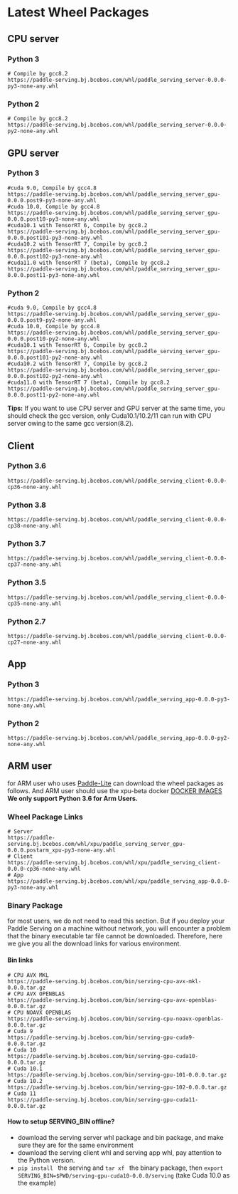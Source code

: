 # Latest Wheel Packages

## CPU server
### Python 3
```
# Compile by gcc8.2
https://paddle-serving.bj.bcebos.com/whl/paddle_serving_server-0.0.0-py3-none-any.whl
```

### Python 2
```
# Compile by gcc8.2
https://paddle-serving.bj.bcebos.com/whl/paddle_serving_server-0.0.0-py2-none-any.whl
```

## GPU server
### Python 3
```
#cuda 9.0, Compile by gcc4.8
https://paddle-serving.bj.bcebos.com/whl/paddle_serving_server_gpu-0.0.0.post9-py3-none-any.whl
#cuda 10.0, Compile by gcc4.8
https://paddle-serving.bj.bcebos.com/whl/paddle_serving_server_gpu-0.0.0.post10-py3-none-any.whl
#cuda10.1 with TensorRT 6, Compile by gcc8.2
https://paddle-serving.bj.bcebos.com/whl/paddle_serving_server_gpu-0.0.0.post101-py3-none-any.whl
#cuda10.2 with TensorRT 7, Compile by gcc8.2
https://paddle-serving.bj.bcebos.com/whl/paddle_serving_server_gpu-0.0.0.post102-py3-none-any.whl
#cuda11.0 with TensorRT 7 (beta), Compile by gcc8.2
https://paddle-serving.bj.bcebos.com/whl/paddle_serving_server_gpu-0.0.0.post11-py3-none-any.whl
```
### Python 2
```
#cuda 9.0, Compile by gcc4.8
https://paddle-serving.bj.bcebos.com/whl/paddle_serving_server_gpu-0.0.0.post9-py2-none-any.whl
#cuda 10.0, Compile by gcc4.8
https://paddle-serving.bj.bcebos.com/whl/paddle_serving_server_gpu-0.0.0.post10-py2-none-any.whl
#cuda10.1 with TensorRT 6, Compile by gcc8.2
https://paddle-serving.bj.bcebos.com/whl/paddle_serving_server_gpu-0.0.0.post101-py2-none-any.whl
#cuda10.2 with TensorRT 7, Compile by gcc8.2
https://paddle-serving.bj.bcebos.com/whl/paddle_serving_server_gpu-0.0.0.post102-py2-none-any.whl
#cuda11.0 with TensorRT 7 (beta), Compile by gcc8.2
https://paddle-serving.bj.bcebos.com/whl/paddle_serving_server_gpu-0.0.0.post11-py2-none-any.whl
```
**Tips:**  If you want to use CPU server and GPU server at the same time, you should check the gcc version,  only Cuda10.1/10.2/11 can run with CPU server owing to the same gcc version(8.2).

## Client

### Python 3.6
```
https://paddle-serving.bj.bcebos.com/whl/paddle_serving_client-0.0.0-cp36-none-any.whl
```
### Python 3.8
```
https://paddle-serving.bj.bcebos.com/whl/paddle_serving_client-0.0.0-cp38-none-any.whl
```
### Python 3.7
```
https://paddle-serving.bj.bcebos.com/whl/paddle_serving_client-0.0.0-cp37-none-any.whl
```
### Python 3.5
```
https://paddle-serving.bj.bcebos.com/whl/paddle_serving_client-0.0.0-cp35-none-any.whl
```
### Python 2.7
```
https://paddle-serving.bj.bcebos.com/whl/paddle_serving_client-0.0.0-cp27-none-any.whl
```


## App
### Python 3
```
https://paddle-serving.bj.bcebos.com/whl/paddle_serving_app-0.0.0-py3-none-any.whl
```

### Python 2
```
https://paddle-serving.bj.bcebos.com/whl/paddle_serving_app-0.0.0-py2-none-any.whl
```

## ARM user
for ARM user who uses [Paddle-Lite](https://github.com/PaddlePaddle/Paddle-Lite) can download the wheel packages as follows. And ARM user should use the xpu-beta docker [DOCKER IMAGES](./DOCKER_IMAGES.md) 
**We only support Python 3.6 for Arm Users.**

### Wheel Package Links
```
# Server 
https://paddle-serving.bj.bcebos.com/whl/xpu/paddle_serving_server_gpu-0.0.0.postarm_xpu-py3-none-any.whl
# Client
https://paddle-serving.bj.bcebos.com/whl/xpu/paddle_serving_client-0.0.0-cp36-none-any.whl 
# App
https://paddle-serving.bj.bcebos.com/whl/xpu/paddle_serving_app-0.0.0-py3-none-any.whl 
```


### Binary Package
for most users, we do not need to read this section. But if you deploy your Paddle Serving on a machine without network, you will encounter a problem that the binary executable tar file cannot be downloaded. Therefore, here we give you all the download links for various environment.

#### Bin links
```
# CPU AVX MKL
https://paddle-serving.bj.bcebos.com/bin/serving-cpu-avx-mkl-0.0.0.tar.gz
# CPU AVX OPENBLAS
https://paddle-serving.bj.bcebos.com/bin/serving-cpu-avx-openblas-0.0.0.tar.gz
# CPU NOAVX OPENBLAS
https://paddle-serving.bj.bcebos.com/bin/serving-cpu-noavx-openblas-0.0.0.tar.gz
# Cuda 9
https://paddle-serving.bj.bcebos.com/bin/serving-gpu-cuda9-0.0.0.tar.gz
# Cuda 10
https://paddle-serving.bj.bcebos.com/bin/serving-gpu-cuda10-0.0.0.tar.gz
# Cuda 10.1
https://paddle-serving.bj.bcebos.com/bin/serving-gpu-101-0.0.0.tar.gz
# Cuda 10.2
https://paddle-serving.bj.bcebos.com/bin/serving-gpu-102-0.0.0.tar.gz
# Cuda 11
https://paddle-serving.bj.bcebos.com/bin/serving-gpu-cuda11-0.0.0.tar.gz
```

#### How to setup SERVING_BIN offline?

- download the serving server whl package and bin package, and make sure they are for the same environment
- download the serving client whl and serving app whl, pay attention to the Python version.
- `pip install ` the serving and `tar xf ` the binary package, then `export SERVING_BIN=$PWD/serving-gpu-cuda10-0.0.0/serving` (take Cuda 10.0 as the example)


